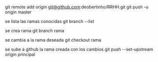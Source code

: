 git remote add origin git@github.com:deobertinho/RRHH.git
git push -u origin master

se lista las ramas conocidas
git branch --list

se crea rama
git branch rama

se cambia a la rama deseada
git checkout rama

se sube a github la rama creada con los cambios
git push --set-upstream origin principal